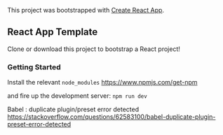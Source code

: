 This project was bootstrapped with [Create React App](https://github.com/facebook/create-react-app).

## React App Template
Clone or download this project to bootstrap a React project!

### Getting Started
Install the relevant `node_modules` 
https://www.npmjs.com/get-npm

and fire up the development server:
`npm run dev`

Babel : duplicate plugin/preset error detected
https://stackoverflow.com/questions/62583100/babel-duplicate-plugin-preset-error-detected

